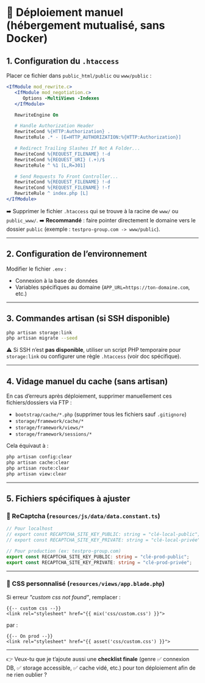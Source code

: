 # 🚀 Déploiement manuel (hébergement mutualisé, sans Docker)

## 1. Configuration du `.htaccess`

Placer ce fichier dans `public_html/public` ou `www/public` :

```apache
<IfModule mod_rewrite.c>
   <IfModule mod_negotiation.c>
      Options -MultiViews -Indexes
   </IfModule>

   RewriteEngine On

   # Handle Authorization Header
   RewriteCond %{HTTP:Authorization} .
   RewriteRule .* - [E=HTTP_AUTHORIZATION:%{HTTP:Authorization}]

   # Redirect Trailing Slashes If Not A Folder...
   RewriteCond %{REQUEST_FILENAME} !-d
   RewriteCond %{REQUEST_URI} (.+)/$
   RewriteRule ^ %1 [L,R=301]

   # Send Requests To Front Controller...
   RewriteCond %{REQUEST_FILENAME} !-d
   RewriteCond %{REQUEST_FILENAME} !-f
   RewriteRule ^ index.php [L]
</IfModule>
```

➡️ Supprimer le fichier `.htaccess` qui se trouve à la racine de `www/` ou `public_www/`.
➡️ **Recommandé** : faire pointer directement le domaine vers le dossier `public` (exemple : `testpro-group.com -> www/public`).

---

## 2. Configuration de l’environnement

Modifier le fichier `.env` :

* Connexion à la base de données
* Variables spécifiques au domaine (`APP_URL=https://ton-domaine.com`, etc.)

---

## 3. Commandes artisan (si SSH disponible)

```bash
php artisan storage:link
php artisan migrate --seed
```

⚠️ Si SSH n’est **pas disponible**, utiliser un script PHP temporaire pour `storage:link` ou configurer une règle `.htaccess` (voir doc spécifique).

---

## 4. Vidage manuel du cache (sans artisan)

En cas d’erreurs après déploiement, supprimer manuellement ces fichiers/dossiers via FTP :

* `bootstrap/cache/*.php`
  (supprimer tous les fichiers sauf `.gitignore`)
* `storage/framework/cache/*`
* `storage/framework/views/*`
* `storage/framework/sessions/*`

Cela équivaut à :

```bash
php artisan config:clear
php artisan cache:clear
php artisan route:clear
php artisan view:clear
```

---

## 5. Fichiers spécifiques à ajuster

### 🔑 ReCaptcha (`resources/js/data/data.constant.ts`)

```ts
// Pour localhost
// export const RECAPTCHA_SITE_KEY_PUBLIC: string = "clé-local-public";
// export const RECAPTCHA_SITE_KEY_PRIVATE: string = "clé-local-privée";

// Pour production (ex: testpro-group.com)
export const RECAPTCHA_SITE_KEY_PUBLIC: string = "clé-prod-public";
export const RECAPTCHA_SITE_KEY_PRIVATE: string = "clé-prod-privée"; 
```

---

### 🎨 CSS personnalisé (`resources/views/app.blade.php`)

Si erreur *"custom css not found"*, remplacer :

```blade
{{-- custom css --}}
<link rel="stylesheet" href="{{ mix('css/custom.css') }}">
```

par :

```blade
{{-- On prod --}}
<link rel="stylesheet" href="{{ asset('css/custom.css') }}">
```

---

👉 Veux-tu que je t’ajoute aussi une **checklist finale** (genre ✅ connexion DB, ✅ storage accessible, ✅ cache vidé, etc.) pour ton déploiement afin de ne rien oublier ?
